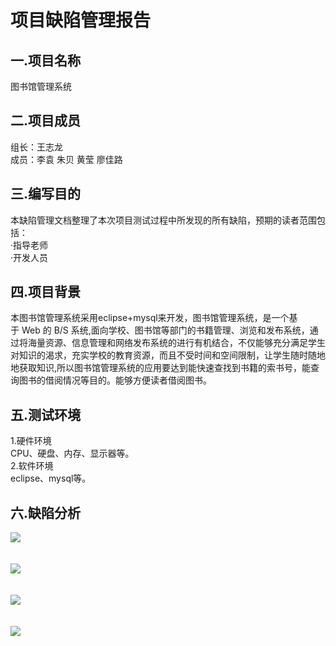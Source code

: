# 项目缺陷管理报告
## 一.项目名称
   图书馆管理系统<br/>
## 二.项目成员
   组长：王志龙<br/>
   成员：李袁  朱贝  黄莹  廖佳路<br/>
## 三.编写目的
本缺陷管理文档整理了本次项目测试过程中所发现的所有缺陷，预期的读者范围包括：<br/>
·指导老师<br/>
·开发人员<br/>
## 四.项目背景
本图书馆管理系统采用eclipse+mysql来开发，图书馆管理系统，是一个基于 Web 的 B/S 系统,面向学校、图书馆等部门的书籍管理、浏览和发布系统，通过将海量资源、信息管理和网络发布系统的进行有机结合，不仅能够充分满足学生对知识的渴求，充实学校的教育资源，而且不受时间和空间限制，让学生随时随地地获取知识,所以图书馆管理系统的应用要达到能快速查找到书籍的索书号，能查询图书的借阅情况等目的。能够方便读者借阅图书。
## 五.测试环境
   1.硬件环境<br/>
      CPU、硬盘、内存、显示器等。<br/>
   2.软件环境<br/>
      eclipse、mysql等。<br/>
## 六.缺陷分析
![](http://chuantu.biz/t5/136/1500104398x1035452427.png)
<br/>
<br/>
<br/>
![](http://chuantu.biz/t5/136/1500104782x2890171875.png)
<br/>
<br/>
<br/>
![](http://chuantu.biz/t5/136/1500104862x2890171875.png)
<br/>
<br/>
<br/>
![](http://chuantu.biz/t5/136/1500104884x2890171875.png)




